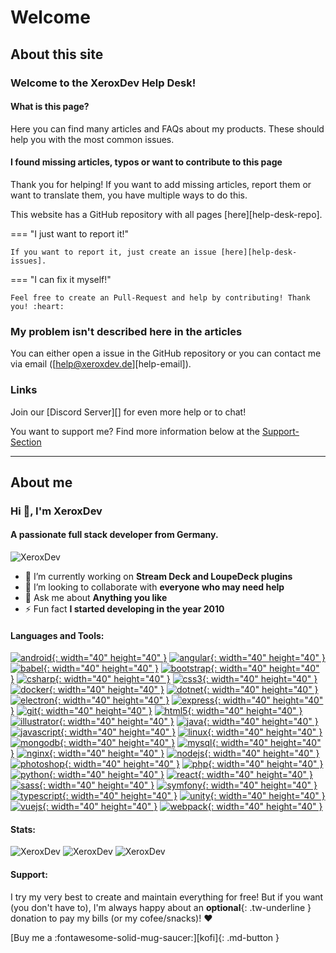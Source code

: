 # Welcome

## About this site

### Welcome to the XeroxDev Help Desk!

#### What is this page?

Here you can find many articles and FAQs about my products. These should help you with the most common issues.

#### I found missing articles, typos or want to contribute to this page

Thank you for helping! If you want to add missing articles, report them or want to translate them, you have multiple ways to do this.

This website has a GitHub repository with all pages [here][help-desk-repo].

=== "I just want to report it!"

    If you want to report it, just create an issue [here][help-desk-issues].

=== "I can fix it myself!"

    Feel free to create an Pull-Request and help by contributing! Thank you! :heart:

### My problem isn't described here in the articles

You can either open a issue in the GitHub repository or you can contact me via email ([help@xeroxdev.de][help-email]).

### Links

Join our [Discord Server][] for even more help or to chat!

You want to support me? Find more information below at the [Support-Section](#support)

---

## About me

### Hi 👋, I'm XeroxDev

#### A passionate full stack developer from Germany.

![XeroxDev](https://github-profile-trophy.vercel.app/?username=xeroxdev&count_private=true)

- 🔭 I’m currently working on **Stream Deck and LoupeDeck plugins**
- 👯 I’m looking to collaborate with **everyone who may need help**
- 💬 Ask me about **Anything you like**
- ⚡ Fun fact **I started developing in the year 2010**

#### Languages and Tools:

[![android](https://raw.githubusercontent.com/devicons/devicon/master/icons/android/android-original-wordmark.svg){: width="40" height="40" }](https://developer.android.com)
[![angular](https://angular.io/assets/images/logos/angular/angular.svg){: width="40" height="40" }](https://angular.io)
[![babel](https://www.vectorlogo.zone/logos/babeljs/babeljs-icon.svg){: width="40" height="40" }](https://babeljs.io/)
[![bootstrap](https://raw.githubusercontent.com/devicons/devicon/master/icons/bootstrap/bootstrap-plain-wordmark.svg){: width="40" height="40" }](https://getbootstrap.com)
[![csharp](https://raw.githubusercontent.com/devicons/devicon/master/icons/csharp/csharp-original.svg){: width="40" height="40" }](https://www.w3schools.com/cs/)
[![css3](https://raw.githubusercontent.com/devicons/devicon/master/icons/css3/css3-original-wordmark.svg){: width="40" height="40" }](https://www.w3schools.com/css/)
[![docker](https://raw.githubusercontent.com/devicons/devicon/master/icons/docker/docker-original-wordmark.svg){: width="40" height="40" }](https://www.docker.com/)
[![dotnet](https://raw.githubusercontent.com/devicons/devicon/master/icons/dot-net/dot-net-original-wordmark.svg){: width="40" height="40" }](https://dotnet.microsoft.com/)
[![electron](https://raw.githubusercontent.com/devicons/devicon/master/icons/electron/electron-original.svg){: width="40" height="40" }](https://www.electronjs.org)
[![express](https://raw.githubusercontent.com/devicons/devicon/master/icons/express/express-original-wordmark.svg){: width="40" height="40" }](https://expressjs.com)
[![git](https://www.vectorlogo.zone/logos/git-scm/git-scm-icon.svg){: width="40" height="40" }](https://git-scm.com/)
[![html5](https://raw.githubusercontent.com/devicons/devicon/master/icons/html5/html5-original-wordmark.svg){: width="40" height="40" }](https://www.w3.org/html/)
[![illustrator](https://www.vectorlogo.zone/logos/adobe_illustrator/adobe_illustrator-icon.svg){: width="40" height="40" }](https://www.adobe.com/in/products/illustrator.html)
[![java](https://raw.githubusercontent.com/devicons/devicon/master/icons/java/java-original.svg){: width="40" height="40" }](https://www.java.com)
[![javascript](https://raw.githubusercontent.com/devicons/devicon/master/icons/javascript/javascript-original.svg){: width="40" height="40" }](https://developer.mozilla.org/en-US/docs/Web/JavaScript)
[![linux](https://raw.githubusercontent.com/devicons/devicon/master/icons/linux/linux-original.svg){: width="40" height="40" }](https://www.linux.org/)
[![mongodb](https://raw.githubusercontent.com/devicons/devicon/master/icons/mongodb/mongodb-original-wordmark.svg){: width="40" height="40" }](https://www.mongodb.com/)
[![mysql](https://raw.githubusercontent.com/devicons/devicon/master/icons/mysql/mysql-original-wordmark.svg){: width="40" height="40" }](https://www.mysql.com/)
[![nginx](https://raw.githubusercontent.com/devicons/devicon/master/icons/nginx/nginx-original.svg){: width="40" height="40" }](https://www.nginx.com)
[![nodejs](https://raw.githubusercontent.com/devicons/devicon/master/icons/nodejs/nodejs-original-wordmark.svg){: width="40" height="40" }](https://nodejs.org)
[![photoshop](https://raw.githubusercontent.com/devicons/devicon/master/icons/photoshop/photoshop-line.svg){: width="40" height="40" }](https://www.photoshop.com/en)
[![php](https://raw.githubusercontent.com/devicons/devicon/master/icons/php/php-original.svg){: width="40" height="40" }](https://www.php.net)
[![python](https://raw.githubusercontent.com/devicons/devicon/master/icons/python/python-original.svg){: width="40" height="40" }](https://www.python.org)
[![react](https://raw.githubusercontent.com/devicons/devicon/master/icons/react/react-original-wordmark.svg){: width="40" height="40" }](https://reactjs.org/)
[![sass](https://raw.githubusercontent.com/devicons/devicon/master/icons/sass/sass-original.svg){: width="40" height="40" }](https://sass-lang.com)
[![symfony](https://symfony.com/logos/symfony_black_03.svg){: width="40" height="40" }](https://symfony.com)
[![typescript](https://raw.githubusercontent.com/devicons/devicon/master/icons/typescript/typescript-original.svg){: width="40" height="40" }](https://www.typescriptlang.org/)
[![unity](https://www.vectorlogo.zone/logos/unity3d/unity3d-icon.svg){: width="40" height="40" }](https://unity.com/)
[![vuejs](https://raw.githubusercontent.com/devicons/devicon/master/icons/vuejs/vuejs-original-wordmark.svg){: width="40" height="40" }](https://vuejs.org/)
[![webpack](https://raw.githubusercontent.com/devicons/devicon/d00d0969292a6569d45b06d3f350f463a0107b0d/icons/webpack/webpack-original-wordmark.svg){: width="40" height="40" }](https://webpack.js.org)

#### Stats:

![XeroxDev](https://github-readme-stats.vercel.app/api?username=xeroxdev&show_icons=true&theme=dark&locale=en&count_private=true&include_all_commits=true)
![XeroxDev](https://github-readme-streak-stats.herokuapp.com/?user=xeroxdev&theme=dark)
![XeroxDev](https://github-readme-stats.vercel.app/api/top-langs?username=xeroxdev&show_icons=true&theme=dark&locale=en&layout=compact&count_private=true)

#### Support:

I try my very best to create and maintain everything for free! But if you want (you don't have to), I'm always happy about an **optional**{: .tw-underline } donation to pay my bills (or my cofee/snacks)! :heart:

[Buy me a :fontawesome-solid-mug-saucer:][kofi]{: .md-button }

